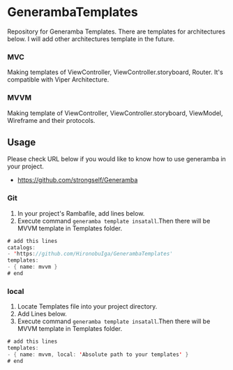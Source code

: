 # GenerambaTemplates

Repository for Generamba Templates.
There are templates for architectures below.
I will add other architectures template in the future.

### MVC
Making templates of ViewController, ViewController.storyboard, Router.
It's compatible with Viper Architecture.
 
### MVVM
Making template of ViewController, ViewController.storyboard, ViewModel, Wireframe and their protocols.
 
## Usage
Please check URL below if you would like to know how to use generamba in your project.

* https://github.com/strongself/Generamba
 
### Git
1. In your project's Rambafile, add lines below.
2. Execute command `generamba template insatall`.Then there will be MVVM template in Templates folder.


```swift
# add this lines
catalogs:
- 'https://github.com/HironobuIga/GenerambaTemplates'
templates:
- { name: mvvm }
# end
```


 
### local
1. Locate Templates file into your project directory.
2. Add Lines below.
3. Execute command `generamba template insatall`.Then there will be MVVM template in Templates folder.

```swift
# add this lines
templates:
- { name: mvvm, local: 'Absolute path to your templates' }
# end
```

